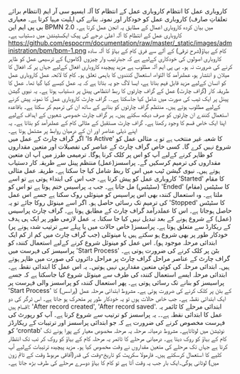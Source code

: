 کاروباری عمل کا انتظام
کاروباری عمل کے انتظام کا آلہ ایسپو سی آر ایم (انتظام برائے تعلقاتِ صارف) کاروباری عمل کو خودکار اور نمونہ بنانے کی اہلیت مہیا کرتا ہے۔ معیاری بی پی ایم این BPMN 2.0  میں بیان کردہ کاروباری اعمال کے مطابق یہ انجن عمل کرتا ہے۔  کاروباری عمل کے انتظام کا آلہ اعلیٰ درجے کی پیک ایکسٹینشن میں دستیاب ہے۔
https://github.com/espocrm/documentation/raw/master/_static/images/administration/bpm/bpm-1.png
کام کے بہاؤ(شرح ترقی) کے آلے سے فرق
کام کے بہاؤ کا آلہ سادہ کاروباری اصولوں کی خودکاری کےلیے  ہے کہ جبترتیب وار چیزوں (کاموں) کے  ترسیمی عمل کو ظاہر کرنے کی ضرورت نہ ہو۔
بی پی ایم آلہ مطلوب ہے مزید پیچیدہ کاروباری افعال کےلیے جہاں پر کہ افعال کا میلان و انتشار ہو، عملدرآمد کا التواء، استعمال کنندوں کا باہمی تعلق ہو۔ کام کا لائحہ عمل کاروباری عمل کو انسان کےلیے مزید قابل فہم بناتا ہے، ایسا لاگ جو یہ بتاتا ہے کہ یہ عمل کیسے کیا گیا تھا۔
عمل کا طریقہ کار (گراف چارٹ)
عمل کے گراف چارٹوں کا ربط انتظامی پینل پر دستیاب ہوتا ہے۔ یہ نیوی گیشن پینل پر ایک ٹیب کی صورت میں شامل کیا جاسکتا ہے۔.
گراف چارٹ کاروباری عمل کا نمونہ پیش کرنے کےلیے مطلوب ہوتے ہیں۔ منتظم گراف چارٹوں کو بنانے کے ساتھ ان کی ترمیم کر سکتا ہے۔ باقاعدہ استعمال کنندے ان چارٹوں کو صرف دیکھ سکتے ہیں۔
ہر گراف چارٹ خصوصی شعبوں کے اہداف کےلیے اپنا ایک خاص قسم کا وجود رکھتا ہے۔ گراف چارٹ مستقبل کے مثالی کام کے عملدرآمد کو بتاتا ہے۔  یہ اپنے ذیلی عناصر اور ان کے درمیان روابط پر مشتمل ہوتا ہے۔  
اگر گراف چارٹ کے عمل میں 'Is Active' کا شعبہ غیر منتخب ہے تو یہ مثالی عمل کو شروع نہیں کرے گا۔
کسی خاص گراف چارٹ کے عناصر کی تفصیلات اور متعین مقداروں کو ظاہر کرنے کےلیے آپ کو اس پر کلک کرنا ہوگا۔ ترمیمی طرز میں آپ ان متعین مقداروں کی ترمیم کرسکیں گے۔
پراسسز(عمل)
منتظم پینل سے طریقہ کار دستیاب ہوتے ہیں۔ نیوی گیشن ٹیب میں اس کا ربط شامل کیا جا سکتا ہے۔
طریقہ عمل مثالی کاروباری عمل کو پیش کرتا ہے۔ جب اس کی ابتداء ہوتی ہے تو اسے 'Started' کا مقام (سٹیٹس) مل جاتا ہے۔ جب یہ پراسیس ختم ہوتا ہے تو اس کو 'Ended' کا سٹیٹس (مقام) ملتا ہے۔ وہ استعمال کنندہ بھی اس پراسیس کو مینوئلی روک سکتا ہے جسے اس عمل کی ترمیم تک رسائی حاصل ہو۔ اگر اسے مینوئل روکا جائے تو یہ  'Stopped' کا سٹیٹس حاصل ہوجاتا ہے۔
اس کا عملدرآمد گراف چارٹ کے مطابق ہوتا ہے۔ گراف چارٹ پراسیس (عمل) کے شروع ہونے کے بعد تبدیل نہیں کیا جا سکتا۔
یہ عمل لازمی طور پر ایک ہی ہدف کے ریکارڈ سے متعلق ہوتا ہے۔
پراسسز( خاص حالات میں یا پہلے سے ترتیب شدہ ہونے پر) خودکار طور پر بھی شروع ہو سکتے ہیں یا مینوئلی (جب گراف چارٹ میں کم از کم ایک ابتدائی مرحلہ موجود ہو)۔ اس عمل کو مینوئل شروع کرنے کےلیے استعمال کنندہ کو پراسیسز کی فہرست میں 'Start Process' بٹن پر کلک کرنے کی ضرورت ہوتی ہے۔
گراف چارٹ کے عناصر
مراحل
گراف چارٹ پر مراحل دائروں کی صورت میں ظاہر ہوتے ہیں۔
ابتدائی مرحلہ کی کوئی متعین مقداریں نہیں ہوتیں۔ یہ اس عمل کا ابتدائی نقطہ ہے۔ ابتدائی مرحلہ ایسے استعمال کنندہ کی طرف سے مینوئل شروع کیا جاسکتا ہے کہ جسے پراسیسز کو بنانے تک رسائی ہوتی ہے۔ پھر استعمال کنندہ کو پراسسز والی فہرست پر 'Start Process' کے بٹن پر کلک کرنے کی ضرورت ہوتی ہے۔
مشروط ابتدائی مرحلہ
عمل (پراسس) کا ایک ابتدائی نقطہ ہے۔ جب خاص حالات ہوں تو یہ خودکار طور پر متحرک ہو جاتا ہے۔ اس ٹرگر کی دو اقسام ہیں: 'After record created', 'After record saved'.
ابتدائی مرحلے کا ٹائمر
یہ عمل کا ابتدائی نقطہ ہے۔۔ یہ پراسسز کو ترتیب سے شروع کرتا ہے۔  آپ کو رپورٹ کی فہرست مخصوص کرنے کی ضرورت ہے کہ جو ابتدائی پراسسز اور ترتیبات کے ریکارڈز کو ‘crontab’ نوٹیشن میں لوٹاتاہے۔
مشروط درمیانہ مرحلہ
یہ مرحلہ مخصوص معیار کے پورا ہونے تک کام کے بہاؤ کو روک دیتا ہے۔
درمیانی مرحلے کا ٹائمر
یہ مرحلہ کام کے بہاؤ کو روک کر تب تک انتظار کرتا ہے جہاں تک مرحلے کی متعین مقداروں نے وقت مخصوص کیا ہو۔
مزید پیچیدہ ترتیبات کےلیے آپ کلیے کا استعمال کرسکتے ہیں۔ فارمولا سکرپٹ کو تاریخ-وقت کی قدر(آفاقی مربوط وقت کے ٹائم زون میں) لوٹانی ہوگی۔ایک بار جب یہ وقت آتا ہے تو کام کا بہاؤ دوسرے مرحلے کی طرف بڑھ جاتا ہے۔
